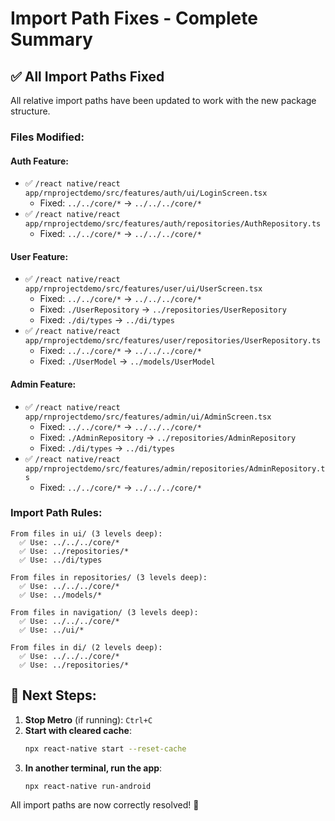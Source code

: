 # Import Path Fixes - Complete Summary

## ✅ All Import Paths Fixed

All relative import paths have been updated to work with the new package structure.

### Files Modified:

#### Auth Feature:
- ✅ `/react native/react app/rnprojectdemo/src/features/auth/ui/LoginScreen.tsx`
  - Fixed: `../../core/*` → `../../../core/*`
- ✅ `/react native/react app/rnprojectdemo/src/features/auth/repositories/AuthRepository.ts`
  - Fixed: `../../core/*` → `../../../core/*`

#### User Feature:
- ✅ `/react native/react app/rnprojectdemo/src/features/user/ui/UserScreen.tsx`
  - Fixed: `../../core/*` → `../../../core/*`
  - Fixed: `./UserRepository` → `../repositories/UserRepository`
  - Fixed: `./di/types` → `../di/types`
- ✅ `/react native/react app/rnprojectdemo/src/features/user/repositories/UserRepository.ts`
  - Fixed: `../../core/*` → `../../../core/*`
  - Fixed: `./UserModel` → `../models/UserModel`

#### Admin Feature:
- ✅ `/react native/react app/rnprojectdemo/src/features/admin/ui/AdminScreen.tsx`
  - Fixed: `../../core/*` → `../../../core/*`
  - Fixed: `./AdminRepository` → `../repositories/AdminRepository`
  - Fixed: `./di/types` → `../di/types`
- ✅ `/react native/react app/rnprojectdemo/src/features/admin/repositories/AdminRepository.ts`
  - Fixed: `../../core/*` → `../../../core/*`

### Import Path Rules:

```
From files in ui/ (3 levels deep):
  ✅ Use: ../../../core/*
  ✅ Use: ../repositories/*
  ✅ Use: ../di/types

From files in repositories/ (3 levels deep):
  ✅ Use: ../../../core/*
  ✅ Use: ../models/*

From files in navigation/ (3 levels deep):
  ✅ Use: ../../../core/*
  ✅ Use: ../ui/*

From files in di/ (2 levels deep):
  ✅ Use: ../../../core/*
  ✅ Use: ../repositories/*
```

## 🚀 Next Steps:

1. **Stop Metro** (if running): `Ctrl+C`
2. **Start with cleared cache**:
   ```bash
   npx react-native start --reset-cache
   ```
3. **In another terminal, run the app**:
   ```bash
   npx react-native run-android
   ```

All import paths are now correctly resolved! 🎉


